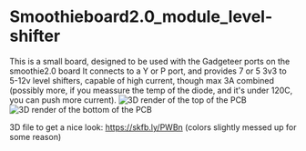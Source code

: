 # Smoothieboard2.0_module_level-shifter
This is a small board, designed to be used with the Gadgeteer ports on the smoothie2.0 board
It connects to a Y or P port, and provides 7 or 5 3v3 to 5-12v level shifters, capable of high current, though max 3A combined (possibly more, if you meassure the temp of the diode, and it's under 120C, you can push more current).
![3D render of the top of the PCB](https://github.com/Smoothieware/Smoothieboard2/raw/master/extensions/level-shifter/3D-render-top.png)
![3D render of the bottom of the PCB](https://github.com/Smoothieware/Smoothieboard2/raw/master/extensions/level-shifter/3D-render-bot.png)

3D file to get a nice look: https://skfb.ly/PWBn (colors slightly messed up for some reason)
